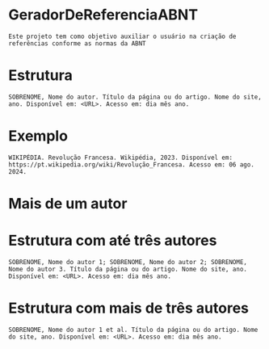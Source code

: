 # GeradorDeReferenciaABNT
    Este projeto tem como objetivo auxiliar o usuário na criação de referências conforme as normas da ABNT

# Estrutura
    SOBRENOME, Nome do autor. Título da página ou do artigo. Nome do site, ano. Disponível em: <URL>. Acesso em: dia mês ano.

# Exemplo
    WIKIPÉDIA. Revolução Francesa. Wikipédia, 2023. Disponível em: https://pt.wikipedia.org/wiki/Revolução_Francesa. Acesso em: 06 ago. 2024.

# Mais de um autor
 # Estrutura com até três autores
    SOBRENOME, Nome do autor 1; SOBRENOME, Nome do autor 2; SOBRENOME, Nome do autor 3. Título da página ou do artigo. Nome do site, ano. Disponível em: <URL>. Acesso em: dia mês ano.
 # Estrutura com mais de três autores
    SOBRENOME, Nome do autor 1 et al. Título da página ou do artigo. Nome do site, ano. Disponível em: <URL>. Acesso em: dia mês ano.
